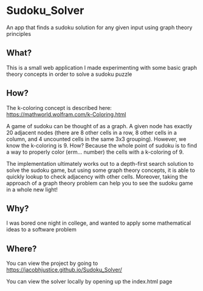 # Sudoku_Solver
An app that finds a sudoku solution for any given input using graph theory principles

## What? 
This is a small web application I made experimenting with some basic graph theory concepts in order to solve a sudoku puzzle

## How? 
The k-coloring concept is described here: https://mathworld.wolfram.com/k-Coloring.html

A game of sudoku can be thought of as a graph. A given node has exactly 20 adjacent nodes (there are 8 other cells in a row, 8 other cells in a column, and 4 uncounted cells in the same 3x3 grouping). However, we know the k-coloring is 9. How? Because the whole point of sudoku is to find a way to properly color (erm... number) the cells with a k-coloring of 9. 

The implementation ultimately works out to a depth-first search solution to solve the sudoku game, but using some graph theory concepts, it is able to quickly lookup to check adjacency with other cells. Moreover, taking the approach of a graph theory problem can help you to see the sudoku game in a whole new light!

## Why?
I was bored one night in college, and wanted to apply some mathematical ideas to a software problem

## Where?

You can view the project by going to https://jacobhjustice.github.io/Sudoku_Solver/

You can view the solver locally by opening up the index.html page
